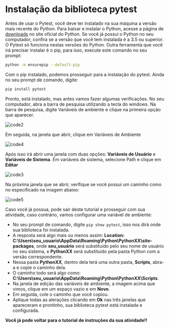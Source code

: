 # Instalação da biblioteca pytest
Antes de usar o Pytest, você deve ter instalado na sua máquina a versão mais recente do Python. Para baixar e instalar o Python, acesse a página de [downloads](https://www.python.org/downloads/) no site oficial do Python. Se você já possui o Python no seu computador, confira se a versão que você tem instalada é a 3.5 ou superior. O Pytest só funciona nestas versões do Python. Outra ferramenta que você irá precisar instalar é o pip, para isso, execute este comando no seu prompt:

```bash
python -m ensurepip --default-pip
```
Com o pip instalado, podemos prosseguir para a instalação do pytest. Ainda no seu prompt de comando, digite:

```bash
pip install pytest
```
Pronto, está instalado, mas antes vamos fazer algumas verificações. No seu computador, abra a barra de pesquisa utilizando a tecla do windows. Na barra de pesquisa, digite Variáveis de ambiente e clique na primeira opção que aparecer.

![code2](https://github.com/cavalcantgus/oficina-de-python/assets/142106838/8c91c305-82a7-428f-a43f-a76e341ecf45)

Em seguida, na janela que abrir, clique em Variáveis de Ambiente

![code4](https://github.com/cavalcantgus/oficina-de-python/assets/142106838/c24da465-8394-4d32-89cb-7719e3c85c36)

Após isso irá abrir uma janela com duas opções: **Variáveis de Usuário** e **Variáveis de Sistema**. Em variáveis de sistema, selecione Path e clique em **Editar**

![code3](https://github.com/cavalcantgus/oficina-de-python/assets/142106838/f5d437d6-d4b6-494b-9af2-b65651a40f2b)

Na próxima janela que se abrir, verifique se você possui um caminho como no especificado na imagem abaixo:

![code5](https://github.com/cavalcantgus/oficina-de-python/assets/142106838/de6c7943-508c-4f9b-b38c-3abc6fe563b7)

Caso você já possua, pode sair deste tutorial e prosseguir com sua atividade, caso contrário, vamos configurar uma variável de ambiente:

- No seu prompt de comando, digite `pip show pytest`, isso nos dirá onde sua biblioteca foi instalada.
- A resposta será algo mais ou menos assim: **Location: C:\Users\seu_usuario\AppData\Roaming\Python\PythonXX\site-packages**, onde **seu_usuário** será substituido pelo seu nome de usuário no seu sistema, e **PythonXX** será substituido pela pasta Python com a versão correspondente.
- Nessa pasta **PythonXX**, dentro dela terá uma outra pasta, **Scripts**, abra-a e copie o caminho dela.
- O caminho todo será algo como: **C:\Users\seu_usuario\AppData\Roaming\Python\PythonXX\Scripts**.
- Na janela de edição das variáveis de ambiente, a imagem acima que vimos, clique em um espaço vazio e em **Novo**.
- Em seguida, cole o caminho que você copiou.
- Aplique todas as alerações clicando em **Ok** nas três janelas que apareceram e prontinho, sua biblioteca pytest está instalada e configurada.

**Você já pode voltar para o tutorial de instruções da sua atividade!!**



